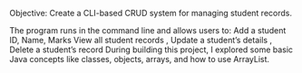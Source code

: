  Objective:   Create a CLI-based CRUD system for managing student records.

The program runs in the command line and allows users to: Add a student ID, Name, Marks
View all student records , Update a student’s details , Delete a student’s record
During building this project, I explored some basic Java concepts like classes, objects, arrays, and how to use ArrayList.
